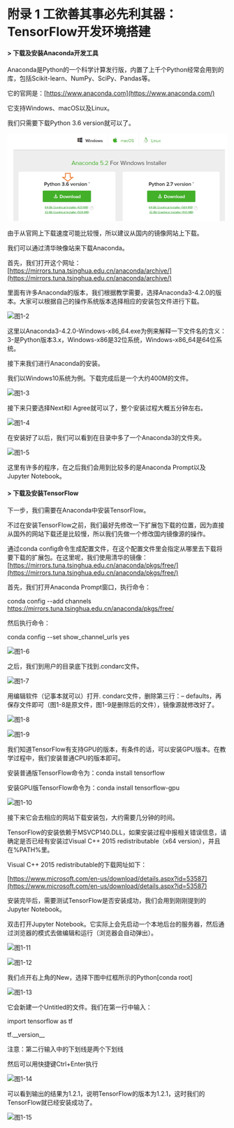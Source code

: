 # 附录 1 工欲善其事必先利其器：TensorFlow开发环境搭建

#### &gt; 下载及安装Anaconda开发工具

Anaconda是Python的一个科学计算发行版，内置了上千个Python经常会用到的库，包括Scikit-learn、NumPy、SciPy、Pandas等。

它的官网是：[https://www.anaconda.com](https://www.anaconda.com/)

它支持Windows、macOS以及Linux。

我们只需要下载Python 3.6 version就可以了。

![&#x56FE;1-1](../.gitbook/assets/image%20%28183%29.png)

由于从官网上下载速度可能比较慢，所以建议从国内的镜像网站上下载。

我们可以通过清华映像站来下载Anaconda。

首先，我们打开这个网址：[https://mirrors.tuna.tsinghua.edu.cn/anaconda/archive/](https://mirrors.tuna.tsinghua.edu.cn/anaconda/archive/)

里面有许多Anaconda的版本，我们根据教学需要，选择Anaconda3-4.2.0的版本。大家可以根据自己的操作系统版本选择相应的安装包文件进行下载。

![&#x56FE;1-2](blob:https://minghuiwu.gitbook.io/e16f2fd9-9c68-4699-967c-afae66dfdd11)

这里以Anaconda3-4.2.0-Windows-x86\_64.exe为例来解释一下文件名的含义：3-是Python版本3.x，Windows-x86是32位系统，Windows-x86\_64是64位系统。



接下来我们进行Anaconda的安装。

我们以Windows10系统为例。下载完成后是一个大约400M的文件。

![&#x56FE;1-3](blob:https://minghuiwu.gitbook.io/02a64c53-4cb1-4333-a518-f45a70b0d357)

接下来只要选择Next和I Agree就可以了，整个安装过程大概五分钟左右。

![&#x56FE;1-4](blob:https://minghuiwu.gitbook.io/f29fbba7-2bac-4e81-9eb4-6f601cbc320b)

在安装好了以后，我们可以看到在目录中多了一个Anaconda3的文件夹。

![&#x56FE;1-5](blob:https://minghuiwu.gitbook.io/ae0cd2b5-c6c9-4676-a238-fe43e9cd5030)

这里有许多的程序，在之后我们会用到比较多的是Anaconda Prompt以及Jupyter Notebook。



#### &gt; 下载及安装TensorFlow

下一步，我们需要在Anaconda中安装TensorFlow。

不过在安装TensorFlow之前，我们最好先修改一下扩展包下载的位置，因为直接从国外的网站下载还是比较慢，所以我们先做一个修改国内镜像源的操作。

通过conda config命令生成配置文件，在这个配置文件里会指定从哪里去下载将要下载的扩展包。在这里呢，我们使用清华的镜像：[https://mirrors.tuna.tsinghua.edu.cn/anaconda/pkgs/free/](https://mirrors.tuna.tsinghua.edu.cn/anaconda/pkgs/free/)

首先，我们打开Anaconda Prompt窗口，执行命令：

conda config --add channels https://mirrors.tuna.tsinghua.edu.cn/anaconda/pkgs/free/

然后执行命令：

conda config --set show\_channel\_urls yes

![&#x56FE;1-6](blob:https://minghuiwu.gitbook.io/90a80a4b-be84-4dbc-8440-d91521ab2a03)

之后，我们到用户的目录底下找到.condarc文件。

![&#x56FE;1-7](blob:https://minghuiwu.gitbook.io/d55e3ed2-5871-44f7-8e1a-56a666bf80c9)

用编辑软件（记事本就可以）打开. condarc文件，删除第三行：– defaults，再保存文件即可（图1-8是原文件，图1-9是删除后的文件），镜像源就修改好了。

![&#x56FE;1-8](blob:https://minghuiwu.gitbook.io/a4bcd3ce-42a7-4bf4-a219-dba866bb7561)

![&#x56FE;1-9](blob:https://minghuiwu.gitbook.io/c1b1c9d5-1df8-467a-98e4-c729e1164079)



我们知道TensorFlow有支持GPU的版本，有条件的话，可以安装GPU版本。在教学过程中，我们安装普通CPU的版本即可。

安装普通版TensorFlow命令为：conda install tensorflow

安装GPU版TensorFlow命令为：conda install tensorflow-gpu

![&#x56FE;1-10](blob:https://minghuiwu.gitbook.io/2865ac7c-e110-4203-9ec2-af9d73ec8ae8)

接下来它会去相应的网站下载安装包，大约需要几分钟的时间。

TensorFlow的安装依赖于MSVCP140.DLL，如果安装过程中报相关错误信息，请确定是否已经有安装过Visual C++ 2015 redistributable（x64 version），并且在%PATH%里。

Visual C++ 2015 redistributable的下载网址如下：

[https://www.microsoft.com/en-us/download/details.aspx?id=53587](https://www.microsoft.com/en-us/download/details.aspx?id=53587)



安装完毕后，需要测试TensorFlow是否安装成功，我们会用到刚刚提到的Jupyter Notebook。

双击打开Jupyter Notebook。它实际上会先启动一个本地后台的服务器，然后通过浏览器的模式去做编辑和运行（浏览器会自动弹出）。

![&#x56FE;1-11](blob:https://minghuiwu.gitbook.io/512b5ae8-7e53-4399-80a9-e8aec893ee24)

![&#x56FE;1-12](blob:https://minghuiwu.gitbook.io/7b813c48-317b-4dd9-9c4c-28abbaa7de1e)

我们点开右上角的New，选择下图中红框所示的Python\[conda root\]

![&#x56FE;1-13](blob:https://minghuiwu.gitbook.io/dcb88693-ba75-4120-a415-6ac917505fce)

它会新建一个Untitled的文件。我们在第一行中输入：

import tensorflow as tf

tf.\_\_version\_\_

注意：第二行输入中的下划线是两个下划线

然后可以用快捷键Ctrl+Enter执行

![&#x56FE;1-14](blob:https://minghuiwu.gitbook.io/bb334cb0-066b-4bd9-b275-3c0111940b76)

可以看到输出的结果为1.2.1，说明TensorFlow的版本为1.2.1，这时我们的TensorFlow就已经安装成功了。

![&#x56FE;1-15](blob:https://minghuiwu.gitbook.io/90b1f847-b8e0-4004-b1fb-6a7d4dc779b2)

